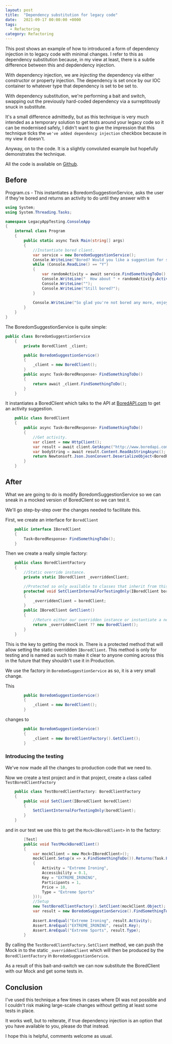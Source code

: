 ```yaml
---
layout: post
title:  "Dependency substitution for legacy code"
date:   2021-09-17 00:00:00 +0000
tags:
  - Refactoring
category: Refactoring
---
```


This post shows an example of how to introduced a form of dependency injection in to legacy code with minimal changes.
I refer to this as dependency substitution because, in my view at least, there is a subtle difference between this and depdendency injection.

With dependency injection, we are *injecting* the dependency via either constructor or property injection. The dependency is set once by our IOC container to whatever type that dependency is set to be set to.

With dependency substitution, we're performing a bait and switch, swapping out the previously hard-coded dependency via a surreptitously snuck in substitute.

It's a small difference admittedly, but as this technique is very much intended as a temporary solution to get tests around your legacy code so it can be modernised safely, I didn't want to give the impression that this technique ticks the `we've added dependency injection` checkbox because in my view it doesn't.

Anyway, on to the code. It is a slightly convoluted example but hopefully demonstrates the technique.

All the code is available on [Github](https://github.com/AlanParr/LegacyAppTesting).

## Before

Program.cs - This instantiates a BoredomSuggestionService, asks the user if they're bored and returns an activity to do until they answer with `N`

```csharp
using System;
using System.Threading.Tasks;

namespace LegacyAppTesting.ConsoleApp
{
    internal class Program
    {
        public static async Task Main(string[] args)
        {
            //Instantiate bored client.
            var service = new BoredomSuggestionService();
            Console.WriteLine("Bored? Would you like a suggestion for something to do? (Y/N): ");
            while (Console.ReadLine() == "Y")
            {
                var randomActivity = await service.FindSomethingToDo();
                Console.WriteLine("  How about " + randomActivity.Activity + "?");
                Console.WriteLine("");
                Console.WriteLine("Still bored?");
            }
                
            Console.WriteLine("So glad you're not bored any more, enjoy your activity!");
        }
    }
}
```

The BoredomSuggestionService is quite simple:
```csharp
public class BoredomSuggestionService
    {
        private BoredClient _client;

        public BoredomSuggestionService()
        {
            _client = new BoredClient();
        }
        public async Task<BoredResponse> FindSomethingToDo()
        {
            return await _client.FindSomethingToDo();
        }
    }
```
It instantiates a BoredClient which talks to the API at [BoredAPI.com](https://www.boredapi.com) to get an activity suggestion.

```csharp
    public class BoredClient
    {
        public async Task<BoredResponse> FindSomethingToDo()
        {
            //Get activity.
            var client = new HttpClient();
            var result = await client.GetAsync("http://www.boredapi.com/api/activity/");
            var bodyString = await result.Content.ReadAsStringAsync();
            return Newtonsoft.Json.JsonConvert.DeserializeObject<BoredResponse>(bodyString);
        }
    }
```

## After
What we are going to do is modify BoredomSuggestionService so we can sneak in a mocked version of BoredClient so we can test it.

We'll go step-by-step over the changes needed to facilitate this.

First, we create an interface for `BoredClient`
```csharp
    public interface IBoredClient
    {
        Task<BoredResponse> FindSomethingToDo();
    }
```

Then we create a really simple factory:
```csharp
    public class BoredClientFactory
    {
        //Static override instance.
        private static IBoredClient _overriddenClient;

        //Protected so only available to classes that inherit from this one.
        protected void SetClientInternalForTestingOnly(IBoredClient boredClient)
        {
            _overriddenClient = boredClient;
        }
        public IBoredClient GetClient()
        {
            //Return either our overridden instance or instantiate a new one as we were before.
            return _overriddenClient ?? new BoredClient();
        }
    }
```

This is the key to getting the mock in. There is a protected method that will allow setting the static overridden `IBoredClient`.
This method is only for testing and is named as such to make it clear to anyone coming across this in the future that they shouldn't use it in Production.

We use the factory in `BoredomSuggestionService` as so, it is a very small change.

This
```csharp
        public BoredomSuggestionService()
        {
            _client = new BoredClient();
        }
```
changes to
```csharp
        public BoredomSuggestionService()
        {
            _client = new BoredClientFactory().GetClient();
        }
```


### Introducing the testing
We've now made all the changes to production code that we need to.

Now we create a test project and in that project, create a class called `TestBoredClientFactory`

```csharp
    public class TestBoredClientFactory: BoredClientFactory
    {
        public void SetClient(IBoredClient boredClient)
        {
            SetClientInternalForTestingOnly(boredClient);
        }
    }
```

and in our test we use this to get the `Mock<IBoredClient>` in to the factory:

```csharp
        [Test]
        public void TestMockBoredClient()
        {
            var mockClient = new Mock<IBoredClient>();
            mockClient.Setup(x => x.FindSomethingToDo()).Returns(Task.FromResult(new BoredResponse()
            {
                Activity = "Extreme Ironing",
                Accessibility = 0.1,
                Key = "EXTREME_IRONING",
                Participants = 1,
                Price = 10,
                Type = "Extreme Sports"
            }));
            //Setup
            new TestBoredClientFactory().SetClient(mockClient.Object);
            var result = new BoredomSuggestionService().FindSomethingToDo().Result;
            
            Assert.AreEqual("Extreme Ironing", result.Activity);
            Assert.AreEqual("EXTREME_IRONING", result.Key);
            Assert.AreEqual("Extreme Sports", result.Type);
        }
```

By calling the `TestBoredClientFactory.SetClient` method, we can push the Mock in to the static `_overriddenClient` which will then be produced by the `BoredClientFactory` in `BoredomSuggestionService`.

As a result of this bait-and-switch we can now substitute the BoredClient with our Mock and get some tests in.

## Conclusion

I've used this technique a few times in cases where DI was not possible and I couldn't risk making large-scale changes without getting at least some tests in place.

It works well, but to reiterate, if true dependency injection is an option that you have available to you, please do that instead.

I hope this is helpful, comments welcome as usual.